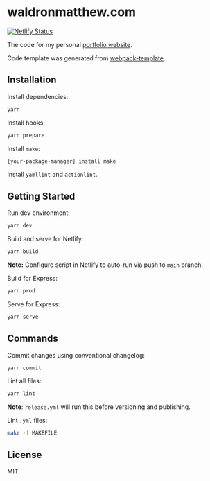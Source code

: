 # waldronmatthew.com

[![Netlify Status](https://api.netlify.com/api/v1/badges/d78b85f5-0cf2-4525-acb8-bef8f6f560be/deploy-status)](https://app.netlify.com/sites/waldronmatthew/deploys)

The code for my personal [portfolio website](https://www.waldronmatthew.com).

Code template was generated from [webpack-template](https://github.com/waldronmatt/webpack-template).

## Installation

Install dependencies:

```bash
yarn
```

Install hooks:

```bash
yarn prepare
```

Install `make`:

```bash
[your-package-manager] install make
```

Install `yamllint` and `actionlint`.

## Getting Started

Run dev environment:

```bash
yarn dev
```

Build and serve for Netlify:

```bash
yarn build
```

**Note:** Configure script in Netlify to auto-run via push to `main` branch.

Build for Express:

```bash
yarn prod
```

Serve for Express:

```bash
yarn serve
```

## Commands

Commit changes using conventional changelog:

```bash
yarn commit
```

Lint all files:

```bash
yarn lint
```

**Note**: `release.yml` will run this before versioning and publishing.

Lint `.yml` files:

```bash
make -f MAKEFILE
```

## License

MIT
